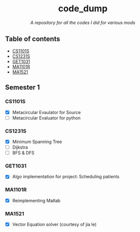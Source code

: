 <h1 align="center">code_dump</h1>
<h6 align="center"><i>A repository for all the codes I did for various mods</i></h6>

## Table of contents

* [CS1101S](#cs1101s)
* [CS1231S](#cs1231s)
* [GET1031](#get1031)
* [MA1101R](#ma1101r)
* [MA1521](#ma1521)

## Semester 1
### CS1101S
- [X] Metacircular Evaulator for Source
- [ ] Metacircular Evaluator for python

### CS1231S
- [X] Minimum Spanning Tree
- [ ] Dijkstra
- [ ] BFS & DFS

### GET1031
- [X] Algo implementation for project: Scheduling patients

### MA1101R
- [X] Reimplementing Matlab

### MA1521
- [X] Vector Equation solver (courtesy of jia le)

